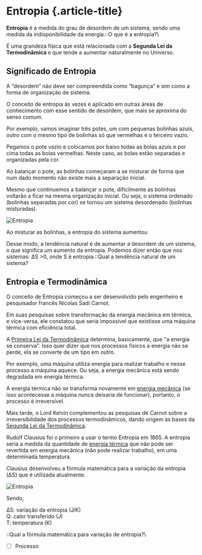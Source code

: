 Entropia {.article-title}
========

**Entropia** é a medida do grau de desordem de um sistema, sendo
uma medida da indisponibilidade da energia.::O que é a entropia?\

É uma grandeza física que está relacionada com a **Segunda Lei da
Termodinâmica** e que tende a aumentar naturalmente no Universo.

Significado de Entropia
-----------------------

A “desordem” não deve ser compreendida como “bagunça” e sim como a forma
de organização de sistema.

O conceito de entropia às vezes é aplicado em outras áreas de
conhecimento com esse sentido de desordem, que mais se aproxima do senso
comum.

Por exemplo, vamos imaginar três potes, um com pequenas bolinhas azuis,
outro com o mesmo tipo de bolinhas só que vermelhas e o terceiro vazio.

Pegamos o pote vazio e colocamos por baixo todas as bolas azuis e por
cima todas as bolas vermelhas. Neste caso, as bolas estão separadas e
organizadas pela cor.

Ao balançar o pote, as bolinhas começaram a se misturar de forma que num
dado momento não existe mais a separação inicial.

Mesmo que continuemos a balançar o pote, dificilmente as bolinhas
voltarão a ficar na mesma organização inicial. Ou seja, o sistema
ordenado (bolinhas separadas por cor) se tornou um sistema desordenado
(bolinhas misturadas).

![Entropia](https://static.todamateria.com.br/upload/en/tr/entropiabolinhas.jpg)

Ao misturar as bolinhas, a entropia do sistema aumentou

Desse modo, a tendência natural é de aumentar a desordem de um
sistema, o que significa um aumento da entropia. Podemos dizer então que
nos sistemas: ΔS \>0, onde S é entropia.::Qual a tendência natural de um
sistema?

Entropia e Termodinâmica
------------------------

O conceito de Entropia começou a ser desenvolvido pelo engenheiro e
pesquisador francês Nicolas Sadi Carnot.

Em suas pesquisas sobre transformação da energia mecânica em térmica, e
vice-versa, ele constatou que seria impossível que existisse uma máquina
térmica com eficiência total.

A [Primeira Lei da
Termodinâmica](https://www.todamateria.com.br/primeira-lei-da-termodinamica/)
determina, basicamente, que "a energia se conserva". Isso quer dizer que
nos processos físicos a energia não se perde, ela se converte de um tipo
em outro.

Por exemplo, uma máquina utiliza energia para realizar trabalho e nesse
processo a máquina aquece. Ou seja, a energia mecânica está sendo
degradada em energia térmica.

A energia térmica não se transforma novamente em [energia
mecânica](https://www.todamateria.com.br/energia-mecanica/) (se isso
acontecesse a máquina nunca deixaria de funcionar), portanto, o processo
é irreversível.

Mais tarde, o Lord Kelvin complementou as pesquisas de Carnot sobre a
irreversibilidade dos processos termodinâmicos, dando origem às bases da
[Segunda Lei da
Termodinâmica](https://www.todamateria.com.br/segunda-lei-da-termodinamica/).

Rudolf Clausius foi o primeiro a usar o termo Entropia em 1865. A
entropia seria a medida da quantidade de [energia
térmica](https://www.todamateria.com.br/energia-termica/) que não pode
ser revertida em energia mecânica (não pode realizar trabalho), em uma
determinada temperatura.



Clausius desenvolveu a fórmula matemática para a variação da entropia
(ΔS) que é utilizada atualmente.

![Entropia](https://static.todamateria.com.br/upload/57/15/5715df02152d9-entropia.jpg)

Sendo,

ΔS: variação da entropia (J/K)\
 Q: calor transferido (J)\
 T: temperatura (K)

::Qual a fórmula matemática para variação de entropia?\
- [ ] Processo 
